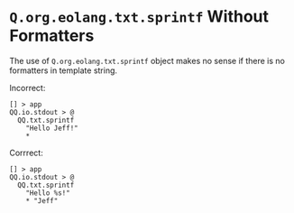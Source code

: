 # `Q.org.eolang.txt.sprintf` Without Formatters

The use of `Q.org.eolang.txt.sprintf` object makes no sense if there is no
formatters in template string.

Incorrect:

```eo
[] > app
QQ.io.stdout > @
  QQ.txt.sprintf
    "Hello Jeff!"
    *
```

Corrrect:

```eo
[] > app
QQ.io.stdout > @
  QQ.txt.sprintf
    "Hello %s!"
    * "Jeff"
```
